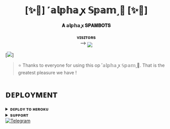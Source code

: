 <h1 align="center"><b>[✨🥀] ˹𝕒𝕝𝕡𝕙𝕒 ꭙ 𝕊𝕡𝕒𝕞˼🫧 [✨🥀]</b></h1>

<h4 align="center"> 𝐀 𝕒𝕝𝕡𝕙𝕒 ꭙ 𝐒𝐏𝐀𝐌𝐁𝐎𝐓𝐒</h4>
<p align="center">
    <b>ᴠɪsɪᴛᴏʀs</b><br>
 -->    <img align="middle" src="https://profile-counter.glitch.me/CHALCOGEN645/count.svg" />
</p>
[<img src="https://telegra.ph/file/1418d0b28bdbfab01b1b4.jpg"/>]

> ⭐️ Thanks to everyone for using this op ˹𝕒𝕝𝕡𝕙𝕒 ꭙ 𝕊𝕡𝕒𝕞˼🫧. That is the greatest pleasure we have !


# ᴅᴇᴘʟᴏʏᴍᴇɴᴛ


<details>
<summary><b>ᴅᴇᴘʟᴏʏ ᴛᴏ ʜᴇʀᴏᴋᴜ</b></summary>
<br>

[![Deploy](https://www.herokucdn.com/deploy/button.svg)](https://dashboard.heroku.com/new?template=https://github.com/thealphaboy1/SPAMBOT)

</details>


<details>
<summary><b>sᴜᴘᴘᴏʀᴛ</b></summary>
<br>

<a href="https://t.me/Friendship_Enterprises"><img src="https://img.shields.io/badge/Join-Telegram%20Channel-red.svg?logo=Telegram"></a>

</details>
<a href="https://t.me/THE_ALPHA_BOY"><img title="Telegram" src="https://img.shields.io/badge/support%23000000.svg?&style=for-the-badge&logo=telegram&logoColor=61DAFB"></a>
